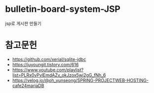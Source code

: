# bulletin-board-system-JSP
jsp로 게시판 만들기

# 참고문헌
* https://github.com/xerial/sqlite-jdbc
* https://juyoungit.tistory.com/616
* https://www.youtube.com/playlist?list=PLRx0vPvlEmdAZv_okJzox5wj2gG_fNh_6
* https://velog.io/@oh_yunseong/SPRING-PROJECTWEB-HOSTING-cafe24mariaDB
